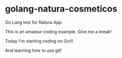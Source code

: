 # golang-natura-cosmeticos
Go Lang test for Natura App

This is an amateur coding example. Give me a break!

Today I'm starting coding on Go!!!

And learning how to use git!
